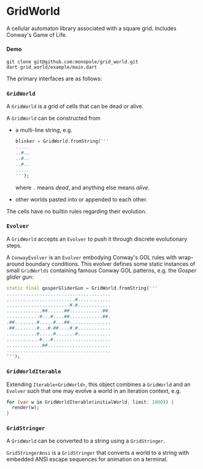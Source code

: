 # GridWorld

A cellular automaton library associated with a square grid.  Includes Conway's Game of Life.

#### Demo
```
git clone git@github.com:monopole/grid_world.git
dart grid_world/example/main.dart
```

The primary interfaces are as follows:

### `GridWorld`

A `GridWorld` is a grid of cells that can be dead or alive.

A `GridWorld` can be constructed from

 * a multi-line string, e.g.
   ```dart
   blinker = GridWorld.fromString('''
   .....
   ..#..
   ..#..
   ..#..
   .....
   ''');
   ```

   where `.` means _dead_, and anything else means _alive_.

 * other worlds pasted into or appended to each other.

The cells have no builtin rules regarding their evolution.


### `Evolver`

A `GridWorld` accepts an `Evolver` to push it
through discrete evolutionary steps.

A `ConwayEvolver` is an `Evolver` embodying Conway's
GOL rules with wrap-around boundary conditions.
This evolver defines some static instances of
small `GridWorlds` containing famous Conway GOL
patterns, e.g. the _Gosper glider gun_:

```dart
static final gosperGliderGun = GridWorld.fromString('''
......................................
.........................#............
.......................#.#............
.............##......##............##.
............#...#....##............##.
.##........#.....#...##...............
.##........#...#.##....#.#............
...........#.....#.......#............
............#...#.....................
.............##.......................
......................................
''');
```

### `GridWorldIterable`

Extending `Iterable<GridWorld>`, this object combines a `GridWorld` and
an `Evolver` such that one may evolve a world in an iteration context, e.g.

```dart
for (var w in GridWorldIterable(initialWorld, limit: 1000)) {
  render(w);
}
```

### `GridStringer`

A `GridWorld` can be converted to a string using
a `GridStringer`.

`GridStringerAnsi` is a `GridStringer` that converts a world
to a string with embedded ANSI escape sequences for
animation on a terminal.

